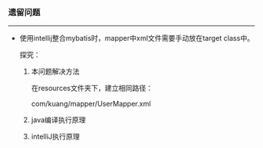 ### 遗留问题

----

- 使用intellij整合mybatis时，mapper中xml文件需要手动放在target class中。

  探究：

  1. 本问题解决方法

     在resources文件夹下，建立相同路径：

     com/kuang/mapper/UserMapper.xml

  2. java编译执行原理

     

  3. intelliJ执行原理